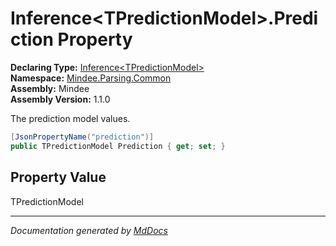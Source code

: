 ﻿<!--  
  <auto-generated>   
    The contents of this file were generated by a tool.  
    Changes to this file may be list if the file is regenerated  
  </auto-generated>   
-->

# Inference\<TPredictionModel\>.Prediction Property

**Declaring Type:** [Inference\<TPredictionModel\>](../index.md)  
**Namespace:** [Mindee.Parsing.Common](../../index.md)  
**Assembly:** Mindee  
**Assembly Version:** 1.1.0

The prediction model values.

```csharp
[JsonPropertyName("prediction")]
public TPredictionModel Prediction { get; set; }
```

## Property Value

TPredictionModel

___

*Documentation generated by [MdDocs](https://github.com/ap0llo/mddocs)*
